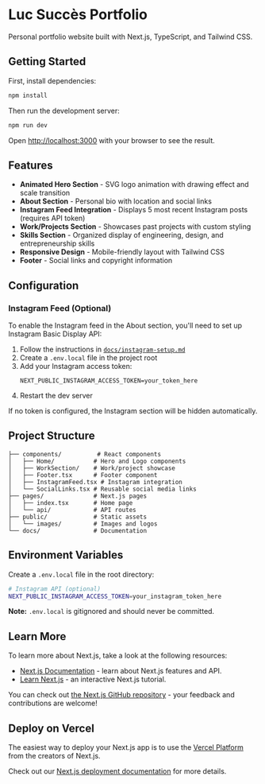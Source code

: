 # Luc Succès Portfolio

Personal portfolio website built with Next.js, TypeScript, and Tailwind CSS.

## Getting Started

First, install dependencies:

```bash
npm install
```

Then run the development server:

```bash
npm run dev
```

Open [http://localhost:3000](http://localhost:3000) with your browser to see the result.

## Features

- **Animated Hero Section** - SVG logo animation with drawing effect and scale transition
- **About Section** - Personal bio with location and social links
- **Instagram Feed Integration** - Displays 5 most recent Instagram posts (requires API token)
- **Work/Projects Section** - Showcases past projects with custom styling
- **Skills Section** - Organized display of engineering, design, and entrepreneurship skills
- **Responsive Design** - Mobile-friendly layout with Tailwind CSS
- **Footer** - Social links and copyright information

## Configuration

### Instagram Feed (Optional)

To enable the Instagram feed in the About section, you'll need to set up Instagram Basic Display API:

1. Follow the instructions in [`docs/instagram-setup.md`](./docs/instagram-setup.md)
2. Create a `.env.local` file in the project root
3. Add your Instagram access token:
   ```
   NEXT_PUBLIC_INSTAGRAM_ACCESS_TOKEN=your_token_here
   ```
4. Restart the dev server

If no token is configured, the Instagram section will be hidden automatically.

## Project Structure

```
├── components/          # React components
│   ├── Home/           # Hero and Logo components
│   ├── WorkSection/    # Work/project showcase
│   ├── Footer.tsx      # Footer component
│   ├── InstagramFeed.tsx # Instagram integration
│   └── SocialLinks.tsx # Reusable social media links
├── pages/              # Next.js pages
│   ├── index.tsx       # Home page
│   └── api/            # API routes
├── public/             # Static assets
│   └── images/         # Images and logos
└── docs/               # Documentation
```

## Environment Variables

Create a `.env.local` file in the root directory:

```bash
# Instagram API (optional)
NEXT_PUBLIC_INSTAGRAM_ACCESS_TOKEN=your_instagram_token_here
```

**Note:** `.env.local` is gitignored and should never be committed.

## Learn More

To learn more about Next.js, take a look at the following resources:

- [Next.js Documentation](https://nextjs.org/docs) - learn about Next.js features and API.
- [Learn Next.js](https://nextjs.org/learn) - an interactive Next.js tutorial.

You can check out [the Next.js GitHub repository](https://github.com/vercel/next.js/) - your feedback and contributions are welcome!

## Deploy on Vercel

The easiest way to deploy your Next.js app is to use the [Vercel Platform](https://vercel.com/new?utm_medium=default-template&filter=next.js&utm_source=create-next-app&utm_campaign=create-next-app-readme) from the creators of Next.js.

Check out our [Next.js deployment documentation](https://nextjs.org/docs/deployment) for more details.
